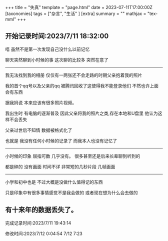 +++
title = "失真"
template = "page.html"
date = 2023-07-11T17:00:00Z
[taxonomies]
tags = ["杂言", "生活"  ]
[extra]
summary = ""
mathjax = "tex-mml"
+++

开始记录时间:2023/7/11   18:32:00
-----------------------------


唔 虽然不是第一次发现自己没什么以前记忆   

聊天突然聊到小时候的事  这次聊的比较多  突然在意了

-------------------------------------------------------


我无法找到我的相册  仅仅有一两张还不会走路的时期父亲抱着我的照片  

我的首个qq号以及父亲的qq  被腾讯回收了这使得我不能登录他们  不然也许上面会有东西


据我妈说 本来应该有很多照片视频。  

我出生时 有电脑的逐渐普及 因此父亲将我的照片之类,存在本地和U盘里  他认为这样不会丢失

父亲过世后不知情  数据被格式化了

也就是   我没有任何小时候的记录了 而我本人也没有记忆了  

-------------------------------------------------------------------------

小时候的印象  屈指可数 几乎没有。 很多甚至还是后来长辈聊到听到的   

都是碎的 没有画面 时间不详 非常短的几秒片段 几帧画面 


------------------------------------------------------------------------------------------------------------------------------------------------------------------------

小学和初中也是  不过大概是没做什么值得记的东西

只是印象中有很多事情感觉不是我会做的  或者现在想为什么会去做的


有十来年的数据丢失了。
---------------------


完成记录时间:2023/7/11 19:43:14

修改时间:2023/7/12 0:04:54
7/12  7:23


